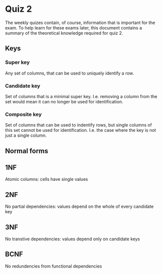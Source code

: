 # Quiz 2

The weekly quizes contain, of course, information that is important for the
exam. To help learn for these exams later, this document contains a summary of
the theoretical knowledge required for quiz 2.

## Keys

### Super key

Any set of columns, that can be used to uniquely identify a row.

### Candidate key

Set of columns that is a minimal super key. I.e. removing a column from the set
would mean it can no longer be used for identification.

### Composite key

Set of columns that can be used to indentify rows, but single columns of this
set cannot be used for identification. I.e. the case where the key is not just
a single column.

## Normal forms

## 1NF

Atomic columns: cells have single values

## 2NF

No partial dependencies: values depend on the whole of every candidate key

## 3NF

No transtive dependencies: values depend only on candidate keys

## BCNF

No redundencies from functional dependencies
